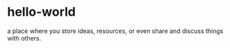 # hello-world
a place where you store ideas, resources, or even share and discuss things with others.
